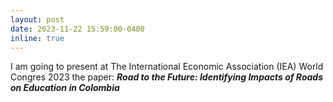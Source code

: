 ```yaml
---
layout: post
date: 2023-11-22 15:59:00-0400
inline: true
---
```


I am going to present at The International Economic Association (IEA) World Congres 2023 the paper: ***Road to the Future: Identifying Impacts of Roads on Education in Colombia***
 
